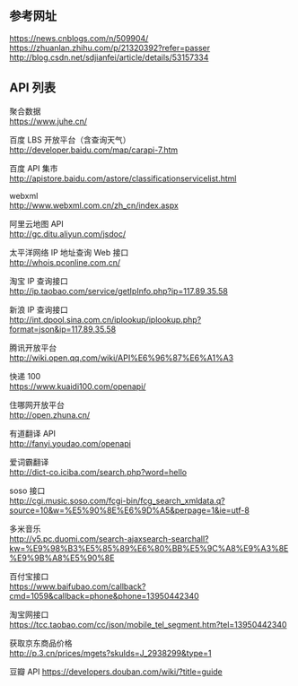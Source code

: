 ## 参考网址

https://news.cnblogs.com/n/509904/  
https://zhuanlan.zhihu.com/p/21320392?refer=passer  
http://blog.csdn.net/sdjianfei/article/details/53157334

## API 列表

聚合数据  
https://www.juhe.cn/

百度 LBS 开放平台（含查询天气）  
http://developer.baidu.com/map/carapi-7.htm

百度 API 集市  
http://apistore.baidu.com/astore/classificationservicelist.html

webxml  
http://www.webxml.com.cn/zh_cn/index.aspx

阿里云地图 API  
http://gc.ditu.aliyun.com/jsdoc/

太平洋网络 IP 地址查询 Web 接口  
http://whois.pconline.com.cn/

淘宝 IP 查询接口  
http://ip.taobao.com/service/getIpInfo.php?ip=117.89.35.58

新浪 IP 查询接口  
http://int.dpool.sina.com.cn/iplookup/iplookup.php?format=json&ip=117.89.35.58

腾讯开放平台  
http://wiki.open.qq.com/wiki/API%E6%96%87%E6%A1%A3

快递 100  
https://www.kuaidi100.com/openapi/

住哪网开放平台  
http://open.zhuna.cn/

有道翻译 API  
http://fanyi.youdao.com/openapi

爱词霸翻译  
http://dict-co.iciba.com/search.php?word=hello

soso 接口  
http://cgi.music.soso.com/fcgi-bin/fcg_search_xmldata.q?source=10&w=%E5%90%8E%E6%9D%A5&perpage=1&ie=utf-8

多米音乐  
http://v5.pc.duomi.com/search-ajaxsearch-searchall?kw=%E9%98%B3%E5%85%89%E6%80%BB%E5%9C%A8%E9%A3%8E%E9%9B%A8%E5%90%8E

百付宝接口  
https://www.baifubao.com/callback?cmd=1059&callback=phone&phone=13950442340

淘宝网接口  
https://tcc.taobao.com/cc/json/mobile_tel_segment.htm?tel=13950442340

获取京东商品价格  
http://p.3.cn/prices/mgets?skuIds=J_2938299&type=1

豆瓣 API
https://developers.douban.com/wiki/?title=guide


